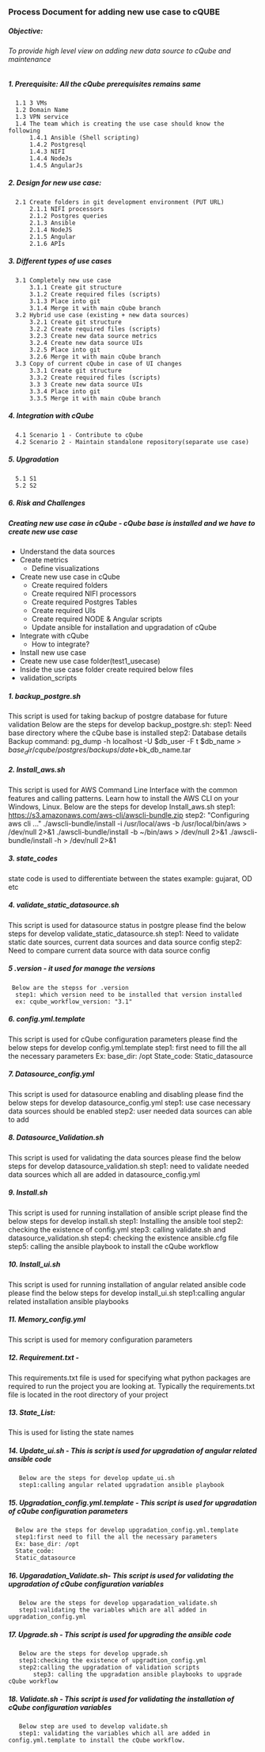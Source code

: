 ### Process Document for adding new use case to cQUBE

##### **Objective:** 
###### To provide high level view on adding new data source to cQube and maintenance
##### 1. **Prerequisite:** All the cQube prerequisites remains same 
      1.1 3 VMs
      1.2 Domain Name
      1.3 VPN service
      1.4 The team which is creating the use case should know the following
          1.4.1 Ansible (Shell scripting)
          1.4.2 Postgresql
          1.4.3 NIFI
          1.4.4 NodeJs
          1.4.5 AngularJs
##### 2. **Design for new use case:**
      2.1 Create folders in git development environment (PUT URL)
          2.1.1 NIFI processors
          2.1.2 Postgres queries
          2.1.3 Ansible
          2.1.4 NodeJS
          2.1.5 Angular
          2.1.6 APIs
##### 3. **Different types of use cases**
      3.1 Completely new use case
          3.1.1 Create git structure
          3.1.2 Create required files (scripts)
          3.1.3 Place into git
          3.1.4 Merge it with main cQube branch
      3.2 Hybrid use case (existing + new data sources)
          3.2.1 Create git structure
          3.2.2 Create required files (scripts)
          3.2.3 Create new data source metrics
          3.2.4 Create new data source UIs
          3.2.5 Place into git
          3.2.6 Merge it with main cQube branch
      3.3 Copy of current cQube in case of UI changes
          3.3.1 Create git structure
          3.3.2 Create required files (scripts)
          3.3 3 Create new data source UIs
          3.3.4 Place into git
          3.3.5 Merge it with main cQube branch
##### 4. **Integration with cQube**
      4.1 Scenario 1 - Contribute to cQube
      4.2 Scenario 2 - Maintain standalone repository(separate use case)
##### 5. **Upgradation** 
      5.1 S1
      5.2 S2
##### 6. **Risk and Challenges**

##### **Creating new use case in cQube - cQube base is installed and we have to create new use case**

- Understand the data sources
- Create metrics 
  -  Define visualizations
- Create new use case in cQube
  -  Create required folders
  -  Create required NIFI processors 
  -  Create required Postgres Tables
  -  Create required UIs
  -  Create required NODE & Angular scripts
  -  Update ansible for installation and upgradation of cQube
- Integrate with cQube
  -  How to integrate?
- Install new use case
- Create new  use case folder(test1_usecase) 
- Inside the use case folder create required below files
- validation_scripts

##### 1. backup_postgre.sh 
This script is used for taking backup of postgre     database for future validation
      Below are the steps for develop backup_postgre.sh:
        step1: Need base directory where the cQube base is installed
        step2: Database details
      Backup command: 
        pg_dump -h localhost -U $db_user -F t $db_name >    $base_dir/cqube/postgres/backups/date +%Y%m%d%H%M$bk_db_name.tar
##### 2. Install_aws.sh
This script is used for AWS Command Line Interface with   the common features and calling patterns. Learn how to install the AWS CLI on your Windows, Linux. 
      Below are the steps for develop Install_aws.sh
	  step1: https://s3.amazonaws.com/aws-cli/awscli-bundle.zip 
	  step2: "Configuring aws cli ..."
       ./awscli-bundle/install -i /usr/local/aws -b /usr/local/bin/aws  > /dev/null 2>&1
      ./awscli-bundle/install -b ~/bin/aws  > /dev/null 2>&1
      ./awscli-bundle/install -h  > /dev/null 2>&1
##### 3. state_codes
state code is used to differentiate between the states
      example: gujarat, OD etc
##### 4. validate_static_datasource.sh
This script is used for datasource status in postgre
     please find the below steps for develop validate_static_datasource.sh
     step1: Need to validate static date sources, current data sources and data source config
	 step2: Need to compare current data source with data source config
##### 5 .version - it used for manage the versions
     Below are the stepss for .version
	  step1: which version need to be installed that version installed 
      ex: cqube_workflow_version: "3.1"
##### 6. config.yml.template
This script is used for cQube configuration parameters
      please find the below steps for develop config.yml.template
      step1: first need to fill the all the necessary parameters
      Ex: base_dir: /opt
      State_code:
      Static_datasource
##### 7. Datasource_config.yml
This script is used for datasource enabling and disabling
      please find the below steps for develop datasource_config.yml
      step1: use case necessary data sources should be enabled
      step2: user needed data sources can able to add  
##### 8. Datasource_Validation.sh
This script is used for validating the data sources
      please find the below steps for develop datasource_validation.sh
      step1: need to validate needed data sources which all are added in datasource_config.yml
##### 9. Install.sh
This script is used for running installation of ansible script
      please find the below steps for develop install.sh
	  step1: Installing the ansible tool
	  step2: checking the existence of config.yml
	  step3: calling validate.sh and datasource_validation.sh
	  step4: checking the existence ansible.cfg file
      step5: calling the ansible playbook to install the cQube workflow  
##### 10. Install_ui.sh
This script is used for running installation of angular related ansible code
      please find the below steps for develop install_ui.sh
	  step1:calling angular related installation ansible playbooks
##### 11. Memory_config.yml
This script is used for memory configuration parameters
##### 12. Requirement.txt -
This requirements.txt file is used for specifying what python packages are required to run the project you are looking at. Typically the requirements.txt file is located in the root directory of your project
##### 13. State_List:
This is used for listing the state names
##### 14. Update_ui.sh - This is script is used for upgradation of angular related ansible code
       Below are the steps for develop update_ui.sh
       step1:calling angular related upgradation ansible playbook
##### 15. Upgradation_config.yml.template - This script is used for upgradation of cQube configuration parameters
      Below are the steps for develop upgradation_config.yml.template
      step1:first need to fill the all the necessary parameters
      Ex: base_dir: /opt
      State_code:
      Static_datasource
##### 16. Upgaradation_Validate.sh- This script is used for validating the upgradation of cQube configuration variables
       Below are the steps for develop upgaradation_validate.sh
       step1:validating the variables which are all added in upgradation_config.yml
##### 17. Upgrade.sh - This script is used for upgrading the ansible code
       Below are the steps for develop upgrade.sh
	   step1:checking the existence of upgradtion_config.yml
	   step2:calling the upgradation of validation scripts
           step3: calling the upgradation ansible playbooks to upgrade cQube workflow 
##### 18. Validate.sh - This script is used for validating the installation of cQube configuration variables
       Below step are used to develop validate.sh
       step1: validating the variables which all are added in config.yml.template to install the cQube workflow.
